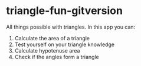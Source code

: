 # triangle-fun-gitversion
 All things possible with triangles.
 In this app you can:
 1. Calculate the area of a triangle
 2. Test yourself on your triangle knowledge
 3. Calculate hypotenuse area
 4. Check if the angles form a triangle  
